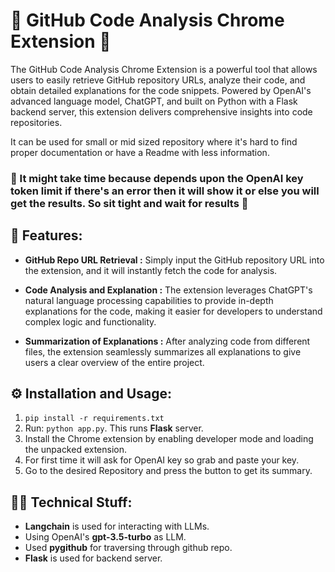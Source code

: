 # 🌟 GitHub Code Analysis Chrome Extension 🌟

The GitHub Code Analysis Chrome Extension is a powerful tool that allows users to easily retrieve GitHub repository URLs, analyze their code, and obtain detailed explanations for the code snippets. Powered by OpenAI's advanced language model, ChatGPT, and built on Python with a Flask backend server, this extension delivers comprehensive insights into code repositories.

It can be used for small or mid sized repository where it's hard to find proper documentation or have a Readme with less information.

### 🚨 It might take time because depends upon the OpenAI key token limit if there's an error then it will show it or else you will get the results. So sit tight and wait for results 🚨

## 🚀 Features:

- **GitHub Repo URL Retrieval :** Simply input the GitHub repository URL into the extension, and it will instantly fetch the code for analysis.

- **Code Analysis and Explanation :** The extension leverages ChatGPT's natural language processing capabilities to provide in-depth explanations for the code, making it easier for developers to understand complex logic and functionality.

- **Summarization of Explanations :** After analyzing code from different files, the extension seamlessly summarizes all explanations to give users a clear overview of the entire project.

## ⚙️ Installation and Usage:

1. `pip install -r requirements.txt`
2. Run: `python app.py`. This runs **Flask** server.
3. Install the Chrome extension by enabling developer mode and loading the unpacked extension.
4. For first time it will ask for OpenAI key so grab and paste your key.
5. Go to the desired Repository and press the button to get its summary. 

## 🧑‍💻 Technical Stuff:

- **Langchain** is used for interacting with LLMs.
- Using OpenAI's **gpt-3.5-turbo** as LLM.
- Used **pygithub** for traversing through github repo.
- **Flask** is used for backend server. 


